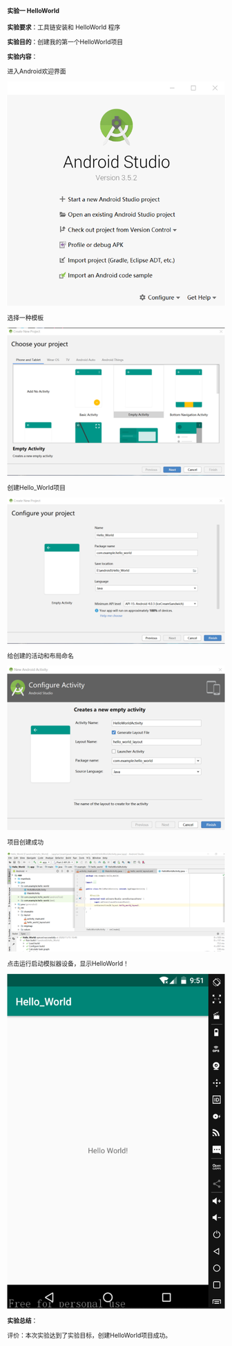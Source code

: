 ####                                                             实验一 HelloWorld

**实验要求**：工具链安装和 HelloWorld 程序

**实验目的**：创建我的第一个HelloWorld项目

**实验内容**：

进入Android欢迎界面

![Image](https://github.com/syhuang00/2018118152_Android/raw/master/%E5%AE%9E%E9%AA%8C%E4%B8%80%20HelloWorld/HelloWorld%E7%9A%84%E5%AE%9E%E9%AA%8C%E6%88%AA%E5%9B%BE/hw01.png)

选择一种模板

![Image](https://github.com/syhuang00/2018118152_Android/raw/master/%E5%AE%9E%E9%AA%8C%E4%B8%80%20HelloWorld/HelloWorld%E7%9A%84%E5%AE%9E%E9%AA%8C%E6%88%AA%E5%9B%BE/hw02.png)

创建Hello_World项目

![Image](https://github.com/syhuang00/2018118152_Android/raw/master/%E5%AE%9E%E9%AA%8C%E4%B8%80%20HelloWorld/HelloWorld%E7%9A%84%E5%AE%9E%E9%AA%8C%E6%88%AA%E5%9B%BE/hw03.png)

给创建的活动和布局命名

![Image](https://github.com/syhuang00/2018118152_Android/raw/master/%E5%AE%9E%E9%AA%8C%E4%B8%80%20HelloWorld/HelloWorld%E7%9A%84%E5%AE%9E%E9%AA%8C%E6%88%AA%E5%9B%BE/hw04.png)

项目创建成功

![Image](https://github.com/syhuang00/2018118152_Android/raw/master/%E5%AE%9E%E9%AA%8C%E4%B8%80%20HelloWorld/HelloWorld%E7%9A%84%E5%AE%9E%E9%AA%8C%E6%88%AA%E5%9B%BE/hw05.png)

点击运行启动模拟器设备，显示HelloWorld！

![Image](https://github.com/syhuang00/2018118152_Android/raw/master/%E5%AE%9E%E9%AA%8C%E4%B8%80%20HelloWorld/HelloWorld%E7%9A%84%E5%AE%9E%E9%AA%8C%E6%88%AA%E5%9B%BE/hw06.png)

**实验总结**：

评价：本次实验达到了实验目标，创建HelloWorld项目成功。

